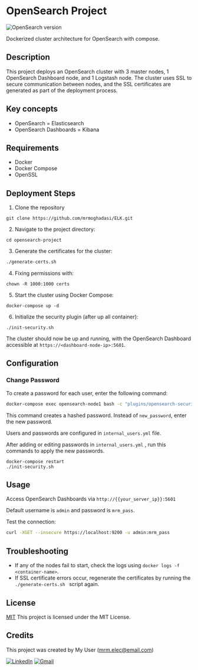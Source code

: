 # OpenSearch Project

![OpenSearch version](https://img.shields.io/badge/OpenSearch%20version-2.6.0-blue)

Dockerized cluster architecture for OpenSearch with compose.

## Description

This project deploys an OpenSearch cluster with 3 master nodes, 1 OpenSearch Dashboard node, and 1 Logstash node. The cluster uses SSL to secure communication between nodes, and the SSL certificates are generated as part of the deployment process.


## Key concepts

- OpenSearch = Elasticsearch
- OpenSearch Dashboards = Kibana

## Requirements

- Docker
- Docker Compose
- OpenSSL

## Deployment Steps

1. Clone the repository
```
git clone https://github.com/mrmoghadasi/ELK.git
```
2. Navigate to the project directory:
```
cd opensearch-project
```

3. Generate the certificates for the cluster:

```bash
./generate-certs.sh
```

4. Fixing permissions with:
```
chown -R 1000:1000 certs
```

5. Start the cluster using Docker Compose:
```
docker-compose up -d
```

6. Initialize the security plugin (after up all container):

```
./init-security.sh
```



The cluster should now be up and running, with the OpenSearch Dashboard accessible at `https://<dashboard-node-ip>:5601`.


## Configuration


### Change Password

To create a password for each user, enter the following command: 
```bash
docker-compose exec opensearch-node1 bash -c "plugins/opensearch-security/tools/hash.sh -p new_password"
```
This command creates a hashed password. Instead of `new_password`, enter the new password.

Users and passwords are configured in `internal_users.yml` file.

After adding or editing passwords in `internal_users.yml` , run this commands to apply the new passwords.

```
docker-compose restart
./init-security.sh
```

## Usage
Access OpenSearch Dashboards via `http://{{your_server_ip}}:5601`

Default username is `admin` and password is `mrm_pass`.


Test the connection:

```bash
curl -XGET --insecure https://localhost:9200 -u admin:mrm_pass
```

## Troubleshooting

- If any of the nodes fail to start, check the logs using `docker logs -f <container-name>`.
- If SSL certificate errors occur, regenerate the certificates by running the `./generate-certs.sh
` script again.

## License

[MIT](https://choosealicense.com/licenses/mit/) 
This project is licensed under the MIT License.

## Credits

This project was created by My User (mrm.elec@email.com)

[![LinkedIn](https://img.shields.io/badge/-LinkedIn-blue?style=flat-square&logo=Linkedin&logoColor=white&link=https://www.linkedin.com/in/mohamad-reza-moghadasi-5755b959/)](https://www.linkedin.com/in/mohamad-reza-moghadasi-5755b959/) [![Gmail](https://img.shields.io/badge/-Gmail-red?style=flat-square&logo=Gmail&logoColor=white&link=mailto:mrm.elec@gmail.com)](mailto:mrm.elec@gmail.com)
